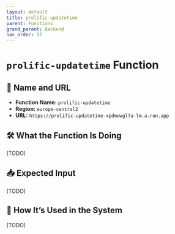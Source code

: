 ```yaml
---
layout: default
title: prolific-updatetime
parent: Functions
grand_parent: Backend
nav_order: 37
---
```


# `prolific-updatetime` Function

## 🔗 Name and URL

- **Function Name:** `prolific-updatetime`
- **Region:** `europe-central2`
- **URL:** `https://prolific-updatetime-xpdmwwgl7a-lm.a.run.app`

## 🛠️ What the Function Is Doing

(TODO)

## 📥 Expected Input

(TODO)

## 🔄 How It’s Used in the System

(TODO)
